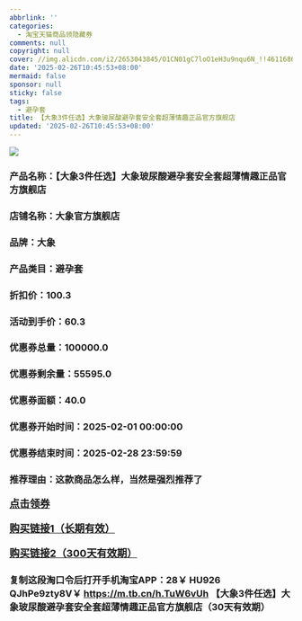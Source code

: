 ```yaml
---
abbrlink: ''
categories:
  - 淘宝天猫商品领隐藏券
comments: null
copyright: null
cover: //img.alicdn.com/i2/2653043845/O1CN01gC7loO1eH3u9nqu6N_!!4611686018427387013-0-item_pic.jpg
date: '2025-02-26T10:45:53+08:00'
mermaid: false
sponsor: null
sticky: false
tags:
  - 避孕套
title: 【大象3件任选】大象玻尿酸避孕套安全套超薄情趣正品官方旗舰店
updated: '2025-02-26T10:45:53+08:00'
--- 
```


![](//img.alicdn.com/i2/2653043845/O1CN01gC7loO1eH3u9nqu6N_!!4611686018427387013-0-item_pic.jpg)

### 产品名称：【大象3件任选】大象玻尿酸避孕套安全套超薄情趣正品官方旗舰店
### 店铺名称：大象官方旗舰店
### 品牌：大象
### 产品类目：避孕套
### 折扣价：100.3
### 活动到手价：60.3
### 优惠券总量：100000.0
### 优惠券剩余量：55595.0
### 优惠券面额：40.0
### 优惠券开始时间：2025-02-01 00:00:00	
### 优惠券结束时间：2025-02-28 23:59:59	
### 推荐理由：这款商品怎么样，当然是强烈推荐了

<p style="font-size: 18px; font-weight: bold;">
  <a href="https://uland.taobao.com/coupon/edetail?e=iEDwiL%2FmUi2lhHvvyUNXZfh8CuWt5YH5OVuOuRD5gLJMmdsrkidbOWBzzpT26idJa1jaPk%2BZP1vmT0JMm%2FzZQUyHAH0QKrJd98oH%2FUEmYacxgQjDEvm4YXU2fhFbdUsOWgCoeiEAKjHyMW3eIAWKRa6LeGhgJY%2B%2F7NjcxRIBfQbVM%2Fe4LpP7Oq9ple94x%2FzCfDzEJhUXiX5KseMz0Opvwsz%2BqQ6G6CH%2Bl9JUUlFRIV%2BKKoz%2FahSTdjW6CW2SaWtRHsHfkY5nVlAaQcAM%2Fbtha8hOF4twIdEHY7oSu0h2EE62ipRF%2Bk0B41ekfM5IIBwo7hvEL7vMl9D6egOBM2HCYw%3D%3D&traceId=21665f9817407225954674899d132c&union_lens=lensId%3AOPT%401740722608%402104fdf2_0e5c_1954b27178b_8f06%4001%40eyJmbG9vcklkIjo3MzM1NH0ie" target="_blank">点击领券</a>
</p>
<p style="font-size: 18px; font-weight: bold;">
  <a href="https://s.click.taobao.com/t?e=m%3D2%26s%3DIlXOnDDzYMVw4vFB6t2Z2ueEDrYVVa64K7Vc7tFgwiHjf2vlNIV67kyLuerTQxoGu6Vvho8Zh8D3ID%2FV1RqsF4wnCJeELi4I%2FIEn%2BS1IjHAB0ghlTd7WlZVm%2FOAUUFw71qrpxiwMoCNxc1AtbZGVS3wEaw8FZPxv1w5KmVNLxKgLZMqoQW%2BfuKGzo1lVxIioDpv7YpgBOu%2Bo1J185xCVX2T55nPajhmVs9jijGInwVK2QYYBJRTm2L5ZkWTavLMYGABSHP2w%2F4uRmfcD0XF1fgX7qpY2hN8aTc7jC1Dcr3Rcfm37xb4PJfx6Vr7dcPJ7W%2FRl5v5bnGOiZ%2BQMlGz6FQ%3D%3D" target="_blank">购买链接1（长期有效）</a>
</p>
<p style="font-size: 18px; font-weight: bold;">
  <a href="https://s.click.taobao.com/g5pLRYs" target="_blank">购买链接2（300天有效期）</a>
</p>

### 复制这段淘口令后打开手机淘宝APP：28￥ HU926 QJhPe9zty8V￥ https://m.tb.cn/h.TuW6vUh  【大象3件任选】大象玻尿酸避孕套安全套超薄情趣正品官方旗舰店（30天有效期）
